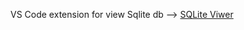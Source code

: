 VS Code extension for view Sqlite db --> [SQLite Viwer](https://marketplace.visualstudio.com/items?itemName=qwtel.sqlite-viewer)

